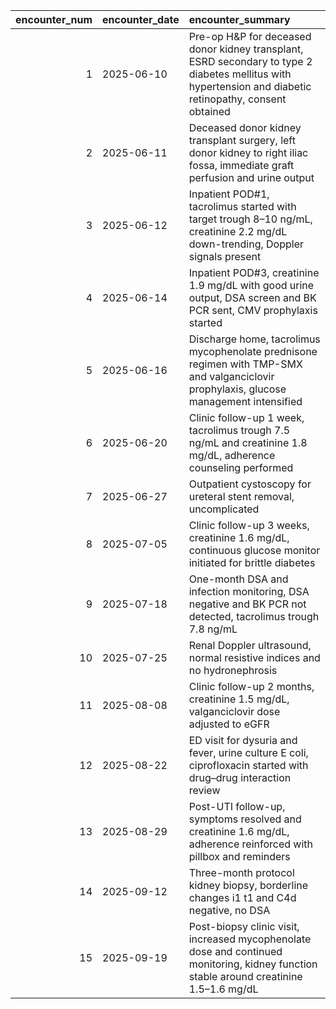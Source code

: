 |   encounter_num | encounter_date   | encounter_summary                                                                                                                                        |
|----------------:|:-----------------|:---------------------------------------------------------------------------------------------------------------------------------------------------------|
|               1 | 2025-06-10       | Pre-op H&P for deceased donor kidney transplant, ESRD secondary to type 2 diabetes mellitus with hypertension and diabetic retinopathy, consent obtained |
|               2 | 2025-06-11       | Deceased donor kidney transplant surgery, left donor kidney to right iliac fossa, immediate graft perfusion and urine output                             |
|               3 | 2025-06-12       | Inpatient POD#1, tacrolimus started with target trough 8–10 ng/mL, creatinine 2.2 mg/dL down-trending, Doppler signals present                           |
|               4 | 2025-06-14       | Inpatient POD#3, creatinine 1.9 mg/dL with good urine output, DSA screen and BK PCR sent, CMV prophylaxis started                                        |
|               5 | 2025-06-16       | Discharge home, tacrolimus mycophenolate prednisone regimen with TMP-SMX and valganciclovir prophylaxis, glucose management intensified                  |
|               6 | 2025-06-20       | Clinic follow-up 1 week, tacrolimus trough 7.5 ng/mL and creatinine 1.8 mg/dL, adherence counseling performed                                            |
|               7 | 2025-06-27       | Outpatient cystoscopy for ureteral stent removal, uncomplicated                                                                                          |
|               8 | 2025-07-05       | Clinic follow-up 3 weeks, creatinine 1.6 mg/dL, continuous glucose monitor initiated for brittle diabetes                                                |
|               9 | 2025-07-18       | One-month DSA and infection monitoring, DSA negative and BK PCR not detected, tacrolimus trough 7.8 ng/mL                                                |
|              10 | 2025-07-25       | Renal Doppler ultrasound, normal resistive indices and no hydronephrosis                                                                                 |
|              11 | 2025-08-08       | Clinic follow-up 2 months, creatinine 1.5 mg/dL, valganciclovir dose adjusted to eGFR                                                                    |
|              12 | 2025-08-22       | ED visit for dysuria and fever, urine culture E coli, ciprofloxacin started with drug–drug interaction review                                            |
|              13 | 2025-08-29       | Post-UTI follow-up, symptoms resolved and creatinine 1.6 mg/dL, adherence reinforced with pillbox and reminders                                          |
|              14 | 2025-09-12       | Three-month protocol kidney biopsy, borderline changes i1 t1 and C4d negative, no DSA                                                                    |
|              15 | 2025-09-19       | Post-biopsy clinic visit, increased mycophenolate dose and continued monitoring, kidney function stable around creatinine 1.5–1.6 mg/dL                  |